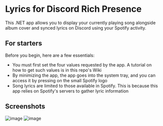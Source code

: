 # Lyrics for Discord Rich Presence
This .NET app allows you to display your currently playing song alongside album cover and synced lyrics on Discord using your Spotify activity.
## For starters
Before you begin, here are a few essentials:
* You must first set the four values requested by the app. A tutorial on how to get such values is in this repo's Wiki
* By minimizing the app, the app goes into the system tray, and you can access it by pressing on the small Spotify logo
* Song lyrics are limited to those available in Spotify. This is because this app relies on Spotify's servers to gather lyric information
## Screenshots
![image](https://github.com/yagdev/Spotify-Lyrics-For-Discord/assets/53407061/b09fd699-d9ed-4311-847e-14b7e5eb6553)
![image](https://github.com/yagdev/Spotify-Lyrics-For-Discord/assets/53407061/1c1d9a0b-6270-47bd-b510-62262ffb8c64)
